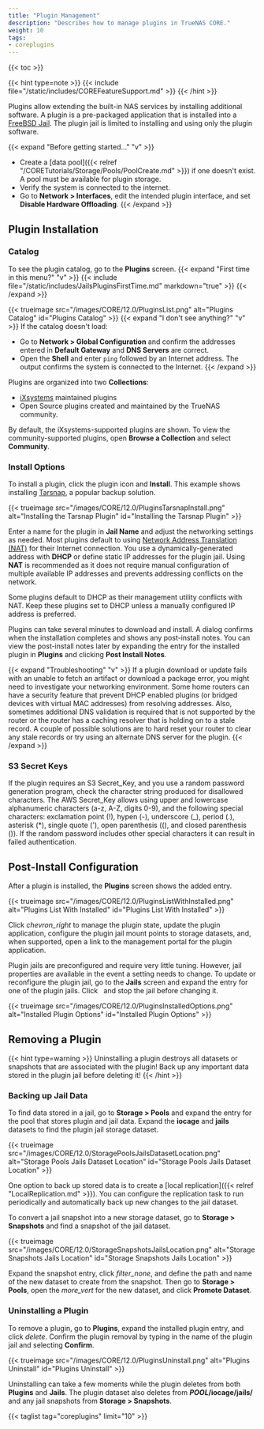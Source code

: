```yaml
---
title: "Plugin Management"
description: "Describes how to manage plugins in TrueNAS CORE."
weight: 10
tags:
- coreplugins
---
```


{{< toc >}}

{{< hint type=note >}}
{{< include file="/static/includes/COREFeatureSupport.md" >}}
{{< /hint >}}

Plugins allow extending the built-in NAS services by installing additional software.
A plugin is a pre-packaged application that is installed into a [FreeBSD Jail](https://docs.freebsd.org/en/books/handbook/jails/).
The plugin jail is limited to installing and using only the plugin software.

{{< expand "Before getting started..." "v" >}}
* Create a [data pool]({{< relref "/CORETutorials/Storage/Pools/PoolCreate.md" >}}) if one doesn't exist. A pool must be available for plugin storage.
* Verify the system is connected to the internet. 
* Go to **Network > Interfaces**, edit the intended plugin interface, and set **Disable Hardware Offloading**.
{{< /expand >}}

## Plugin Installation

### Catalog

To see the plugin catalog, go to the **Plugins** screen.
{{< expand "First time in this menu?" "v" >}}
{{< include file="/static/includes/JailsPluginsFirstTime.md" markdown="true" >}}
{{< /expand >}}

{{< trueimage src="/images/CORE/12.0/PluginsList.png" alt="Plugins Catalog" id="Plugins Catalog" >}}
{{< expand "I don't see anything?" "v" >}}
If the catalog doesn't load:
* Go to **Network > Global Configuration** and confirm the addresses entered in **Default Gateway** and **DNS Servers** are correct.
* Open the **Shell** and enter `ping` followed by an Internet address. The output confirms the system is connected to the Internet.
{{< /expand >}}

Plugins are organized into two **Collections**:

* [iXsystems](https://www.ixsystems.com/) maintained plugins
* Open Source plugins created and maintained by the TrueNAS community.

By default, the iXsystems-supported plugins are shown.
To view the community-supported plugins, open **Browse a Collection** and select **Community**.

### Install Options

To install a plugin, click the plugin icon and **Install**.
This example shows installing [Tarsnap](https://www.tarsnap.com/), a popular backup solution.

{{< trueimage src="/images/CORE/12.0/PluginsTarsnapInstall.png" alt="Installing the Tarsnap Plugin" id="Installing the Tarsnap Plugin" >}}

Enter a name for the plugin in **Jail Name** and adjust the networking settings as needed.
Most plugins default to using [Network Address Translation (NAT)](https://datatracker.ietf.org/wg/nat/about/) for their Internet connection. You use a dynamically-generated address with **DHCP** or define static IP addresses for the plugin jail.
Using **NAT** is recommended as it does not require manual configuration of multiple available IP addresses and prevents addressing conflicts on the network.

Some plugins default to DHCP as their management utility conflicts with NAT.
Keep these plugins set to DHCP unless a manually configured IP address is preferred.

Plugins can take several minutes to download and install.
A dialog confirms when the installation completes and shows any post-install notes.
You can view the post-install notes later by expanding the entry for the installed plugin in **Plugins** and clicking <i class="fa fa-file-alt" aria-hidden="true" title="File"></i> **Post Install Notes**.

{{< expand "Troubleshooting" "v" >}}
If a plugin download or update fails with an unable to fetch an artifact or download a package error, you might need to investigate your networking environment.
Some home routers can have a security feature that prevent DHCP enabled plugins (or bridged devices with virtual MAC addresses) from resolving addresses.
Also, sometimes additional DNS validation is required that is not supported by the router or the router has a caching resolver that is holding on to a stale record.
A couple of possible solutions are to hard reset your router to clear any stale records or try using an alternate DNS server for the plugin.
{{< /expand >}}

### S3 Secret Keys

If the plugin requires an S3 Secret_Key, and you use a random password generation program, check the character string produced for disallowed characters. 
The AWS Secret_Key allows using upper and lowercase alphanumeric characters (a-z, A-Z, digits 0-9), and the following special characters: exclamation point (!), hypen (-), underscore (_), period (.), asterisk (*), single quote ('), open parenthesis ((), and closed parenthesis ()).
If the random password includes other special characters it can result in failed authentication.

## Post-Install Configuration

After a plugin is installed, the **Plugins** screen shows the added entry.

{{< trueimage src="/images/CORE/12.0/PluginsListWithInstalled.png" alt="Plugins List With Installed" id="Plugins List With Installed" >}}

Click <i class="material-icons" aria-hidden="true" title="Expand">chevron_right</i> to manage the plugin state, update the plugin application, configure the plugin jail mount points to storage datasets, and, when supported, open a link to the management portal for the plugin application.

Plugin jails are preconfigured and require very little tuning.
However, jail properties are available in the event a setting needs to change.
To update or reconfigure the plugin jail, go to the **Jails** screen and expand the entry for one of the plugin jails.
Click <i class="fa fa-stop" aria-hidden="true" title="Stop"></i>&nbsp; and stop the jail before changing it.

{{< trueimage src="/images/CORE/12.0/PluginsInstalledOptions.png" alt="Installed Plugin Options" id="Installed Plugin Options" >}}

## Removing a Plugin

{{< hint type=warning >}}
Uninstalling a plugin destroys all datasets or snapshots that are associated with the plugin!
Back up any important data stored in the plugin jail before deleting it!
{{< /hint >}}

### Backing up Jail Data

To find data stored in a jail, go to **Storage > Pools** and expand the entry for the pool that stores plugin and jail data.
Expand the **iocage** and **jails** datasets to find the plugin jail storage dataset.

{{< trueimage src="/images/CORE/12.0/StoragePoolsJailsDatasetLocation.png" alt="Storage Pools Jails Dataset Location" id="Storage Pools Jails Dataset Location" >}}

One option to back up stored data is to create a [local replication]({{< relref "LocalReplication.md" >}}).
You can configure the replication task to run periodically and automatically back up new changes to the jail dataset.

To convert a jail snapshot into a new storage dataset, go to **Storage > Snapshots** and find a snapshot of the jail dataset.

{{< trueimage src="/images/CORE/12.0/StorageSnapshotsJailsLocation.png" alt="Storage Snapshots Jails Location" id="Storage Snapshots Jails Location" >}}

Expand the snapshot entry, click <i class="material-icons" aria-hidden="true" title="Clone to New Dataset">filter_none</i>, and define the path and name of the new dataset to create from the snapshot.
Then go to **Storage > Pools**, open the <i class="material-icons" aria-hidden="true" title="Options">more_vert</i> for the new dataset, and click **Promote Dataset**.

### Uninstalling a Plugin

To remove a plugin, go to **Plugins**, expand the installed plugin entry, and click <i class="material-icons" aria-hidden="true" title="Uninstall">delete</i>.
Confirm the plugin removal by typing in the name of the plugin jail and selecting **Confirm**.

{{< trueimage src="/images/CORE/12.0/PluginsUninstall.png" alt="Plugins Uninstall" id="Plugins Uninstall" >}}

Uninstalling can take a few moments while the plugin deletes from both **Plugins** and **Jails**.
The plugin dataset also deletes from ***POOL*/iocage/jails/** and any jail snapshots from **Storage > Snapshots**.

{{< taglist tag="coreplugins" limit="10" >}}
